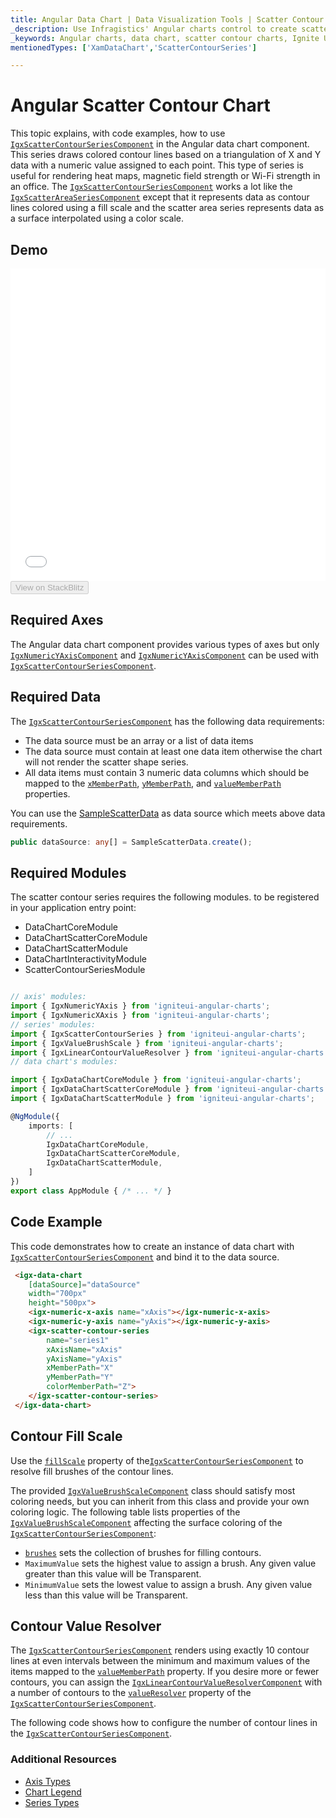 ```yaml
---
title: Angular Data Chart | Data Visualization Tools | Scatter Contour Chart | Data Binding | Infragistics
_description: Use Infragistics' Angular charts control to create scatter contour charts. Learn about our Ignite UI for Angular graph types!
_keywords: Angular charts, data chart, scatter contour charts, Ignite UI for Angular, Infragistics
mentionedTypes: ['XamDataChart','ScatterContourSeries']

---
```


# Angular Scatter Contour Chart

This topic explains, with code examples, how to use  [`IgxScatterContourSeriesComponent`]({environment:dvapibaseurl}/products/ignite-ui-angular/api/docs/typescript/latest/classes/igxscattercontourseriescomponent.html) in the Angular data chart component. This series
draws colored contour lines based on a triangulation of X and Y data with a numeric value assigned to each point. This type of series is useful for rendering heat maps, magnetic field strength or Wi-Fi strength in an office. The [`IgxScatterContourSeriesComponent`]({environment:dvapibaseurl}/products/ignite-ui-angular/api/docs/typescript/latest/classes/igxscattercontourseriescomponent.html) works a lot like the [`IgxScatterAreaSeriesComponent`]({environment:dvapibaseurl}/products/ignite-ui-angular/api/docs/typescript/latest/classes/igxscatterareaseriescomponent.html) except that it represents data as contour lines colored using a fill scale and the scatter area series represents data as a surface interpolated using a color scale.

## Demo

<div class="sample-container loading" style="height: 500px">
    <iframe id="data-chart-type-scatter-contour-series-iframe" src='{environment:dvDemosBaseUrl}/charts/data-chart-type-scatter-contour-series' width="100%" height="100%" seamless frameBorder="0" onload="onXPlatSampleIframeContentLoaded(this);"></iframe>
</div>
<div>
    <button data-localize="stackblitz" disabled class="stackblitz-btn" data-iframe-id="data-chart-type-scatter-contour-series-iframe" data-demos-base-url="{environment:dvDemosBaseUrl}">View on StackBlitz
    </button>


</div>

<div class="divider--half"></div>

## Required Axes

The Angular data chart component provides various types of axes but only [`IgxNumericYAxisComponent`]({environment:dvapibaseurl}/products/ignite-ui-angular/api/docs/typescript/latest/classes/igxnumericyaxiscomponent.html) and [`IgxNumericYAxisComponent`]({environment:dvapibaseurl}/products/ignite-ui-angular/api/docs/typescript/latest/classes/igxnumericyaxiscomponent.html) can be used with [`IgxScatterContourSeriesComponent`]({environment:dvapibaseurl}/products/ignite-ui-angular/api/docs/typescript/latest/classes/igxscattercontourseriescomponent.html).

## Required Data

The [`IgxScatterContourSeriesComponent`]({environment:dvapibaseurl}/products/ignite-ui-angular/api/docs/typescript/latest/classes/igxscattercontourseriescomponent.html) has the following data requirements:

-   The data source must be an array or a list of data items
-   The data source must contain at least one data item otherwise the chart will not render the scatter shape series.
-   All data items must contain 3 numeric data columns which should be mapped to the [`xMemberPath`]({environment:dvapibaseurl}/products/ignite-ui-angular/api/docs/typescript/latest/classes/igxscattertriangulationseriescomponent.html#xmemberpath), [`yMemberPath`]({environment:dvapibaseurl}/products/ignite-ui-angular/api/docs/typescript/latest/classes/igxscattertriangulationseriescomponent.html#ymemberpath), and [`valueMemberPath`]({environment:dvapibaseurl}/products/ignite-ui-angular/api/docs/typescript/latest/classes/igxscattercontourseriescomponent.html#valuememberpath) properties.

You can use the [SampleScatterData](data-chart-data-sources-scatter.md) as data source which meets above data requirements.

```ts
public dataSource: any[] = SampleScatterData.create();
```

## Required Modules

The scatter contour series requires the following modules<!-- Angular, React, WebComponents -->.<!-- end: Angular, React, WebComponents --><!-- Blazor --> to be registered in your application entry point:

-   DataChartCoreModule
-   DataChartScatterCoreModule
-   DataChartScatterModule
-   DataChartInteractivityModule
-   ScatterContourSeriesModule
    <!-- end: Blazor -->
    ```

    ```

```ts
// axis' modules:
import { IgxNumericYAxis } from 'igniteui-angular-charts';
import { IgxNumericXAxis } from 'igniteui-angular-charts';
// series' modules:
import { IgxScatterContourSeries } from 'igniteui-angular-charts';
import { IgxValueBrushScale } from 'igniteui-angular-charts';
import { IgxLinearContourValueResolver } from 'igniteui-angular-charts';
// data chart's modules:

import { IgxDataChartCoreModule } from 'igniteui-angular-charts';
import { IgxDataChartScatterCoreModule } from 'igniteui-angular-charts';
import { IgxDataChartScatterModule } from 'igniteui-angular-charts';

@NgModule({
    imports: [
        // ...
        IgxDataChartCoreModule,
        IgxDataChartScatterCoreModule,
        IgxDataChartScatterModule,
    ]
})
export class AppModule { /* ... */ }
```

## Code Example

This code demonstrates how to create an instance of data chart with  [`IgxScatterContourSeriesComponent`]({environment:dvapibaseurl}/products/ignite-ui-angular/api/docs/typescript/latest/classes/igxscattercontourseriescomponent.html) and bind it to the data source.

```html
 <igx-data-chart
    [dataSource]="dataSource"
    width="700px"
    height="500px">
    <igx-numeric-x-axis name="xAxis"></igx-numeric-x-axis>
    <igx-numeric-y-axis name="yAxis"></igx-numeric-y-axis>
    <igx-scatter-contour-series
        name="series1"
        xAxisName="xAxis"
        yAxisName="yAxis"
        xMemberPath="X"
        yMemberPath="Y"
        colorMemberPath="Z">
    </igx-scatter-contour-series>
 </igx-data-chart>
```

## Contour Fill Scale

Use the [`fillScale`]({environment:dvapibaseurl}/products/ignite-ui-angular/api/docs/typescript/latest/classes/igxscattercontourseriescomponent.html#fillscale) property of the[`IgxScatterContourSeriesComponent`]({environment:dvapibaseurl}/products/ignite-ui-angular/api/docs/typescript/latest/classes/igxscattercontourseriescomponent.html) to resolve fill brushes of the contour lines.

The provided [`IgxValueBrushScaleComponent`]({environment:dvapibaseurl}/products/ignite-ui-angular/api/docs/typescript/latest/classes/igxvaluebrushscalecomponent.html) class should satisfy most coloring needs, but you can inherit from this class and provide your own coloring logic. The following table lists properties of the [`IgxValueBrushScaleComponent`]({environment:dvapibaseurl}/products/ignite-ui-angular/api/docs/typescript/latest/classes/igxvaluebrushscalecomponent.html) affecting the surface coloring of the [`IgxScatterContourSeriesComponent`]({environment:dvapibaseurl}/products/ignite-ui-angular/api/docs/typescript/latest/classes/igxscattercontourseriescomponent.html):

-   [`brushes`]({environment:dvapibaseurl}/products/ignite-ui-angular/api/docs/typescript/latest/classes/igxdatachartcomponent.html#brushes) sets the collection of brushes for filling contours.
-   `MaximumValue` sets the highest value to assign a brush. Any given value greater than this value will be Transparent.
-   `MinimumValue` sets the lowest value to assign a brush. Any given value less than this value will be Transparent.

## Contour Value Resolver

The [`IgxScatterContourSeriesComponent`]({environment:dvapibaseurl}/products/ignite-ui-angular/api/docs/typescript/latest/classes/igxscattercontourseriescomponent.html) renders using exactly 10 contour lines at even intervals between the minimum and maximum values of the items mapped to the [`valueMemberPath`]({environment:dvapibaseurl}/products/ignite-ui-angular/api/docs/typescript/latest/classes/igxscattercontourseriescomponent.html#valuememberpath) property. If you desire more or fewer contours, you can assign the [`IgxLinearContourValueResolverComponent`]({environment:dvapibaseurl}/products/ignite-ui-angular/api/docs/typescript/latest/classes/igxlinearcontourvalueresolvercomponent.html) with a number of contours to the [`valueResolver`]({environment:dvapibaseurl}/products/ignite-ui-angular/api/docs/typescript/latest/classes/igxscattercontourseriescomponent.html#valueresolver) property of the [`IgxScatterContourSeriesComponent`]({environment:dvapibaseurl}/products/ignite-ui-angular/api/docs/typescript/latest/classes/igxscattercontourseriescomponent.html).

The following code shows how to configure the number of contour lines in the [`IgxScatterContourSeriesComponent`]({environment:dvapibaseurl}/products/ignite-ui-angular/api/docs/typescript/latest/classes/igxscattercontourseriescomponent.html).

### Additional Resources

-   [Axis Types](data-chart-axis-types.md)
-   [Chart Legend](data-chart-legends.md)
-   [Series Types](data-chart-series-types.md)
